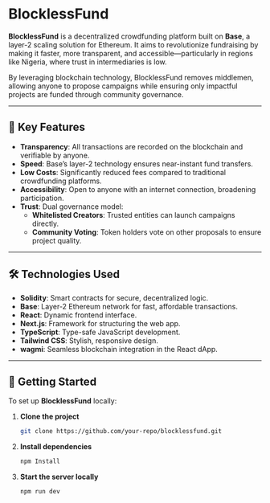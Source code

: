 # BlocklessFund

**BlocklessFund** is a decentralized crowdfunding platform built on **Base**, a layer-2 scaling solution for Ethereum. It aims to revolutionize fundraising by making it faster, more transparent, and accessible—particularly in regions like Nigeria, where trust in intermediaries is low. 

By leveraging blockchain technology, BlocklessFund removes middlemen, allowing anyone to propose campaigns while ensuring only impactful projects are funded through community governance.

---

## 🌟 Key Features

- **Transparency**: All transactions are recorded on the blockchain and verifiable by anyone.
- **Speed**: Base’s layer-2 technology ensures near-instant fund transfers.
- **Low Costs**: Significantly reduced fees compared to traditional crowdfunding platforms.
- **Accessibility**: Open to anyone with an internet connection, broadening participation.
- **Trust**: Dual governance model:
  - **Whitelisted Creators**: Trusted entities can launch campaigns directly.
  - **Community Voting**: Token holders vote on other proposals to ensure project quality.

---

## 🛠️ Technologies Used

- **Solidity**: Smart contracts for secure, decentralized logic.
- **Base**: Layer-2 Ethereum network for fast, affordable transactions.
- **React**: Dynamic frontend interface.
- **Next.js**: Framework for structuring the web app.
- **TypeScript**: Type-safe JavaScript development.
- **Tailwind CSS**: Stylish, responsive design.
- **wagmi**: Seamless blockchain integration in the React dApp.

---

## 🚀 Getting Started

To set up **BlocklessFund** locally:

1. **Clone the project**
   ```bash
   git clone https://github.com/your-repo/blocklessfund.git
2. **Install dependencies**
    ```bash
    npm Install
3. **Start the server locally**
    ```bash
    npm run dev